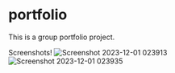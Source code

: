 # portfolio

This is a group portfolio project.

Screenshots!
![Screenshot 2023-12-01 023913](https://github.com/abitha0020/portfolio/assets/132005925/e8e40c7f-9962-4c8e-805c-7a997f6f71b5)
![Screenshot 2023-12-01 023935](https://github.com/abitha0020/portfolio/assets/132005925/bffc5598-900c-4a46-9090-d3cc1ba7634e)
